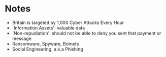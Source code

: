 # Notes

- Britain is targeted by 1,000 Cyber Attacks Every Hour
- 'Information Assets': valuable data
- 'Non-repudiation': should not be able to deny you sent that payment
  or message
- Ransomware, Spyware, Botnets
- Social Engineering, a.k.a Phishing
